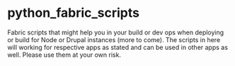 # python_fabric_scripts
Fabric scripts that might help you in your build or dev ops when deploying or build for Node or Drupal instances (more to come).
The scripts in here will working for respective apps as stated and can be used in other apps as well.
Please use them at your own risk.
